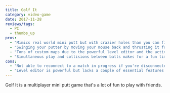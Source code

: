 ```yaml
---
title: Golf It
category: video-game
date: 2017-11-28
reviews/tags:
  - PC
  - thumbs_up
pros:
  - "Mimics real world mini putt but with crazier holes than you can find in real life."
  - "Swinging your putter by moving your mouse back and thrusting it forward is great."
  - "Tons of custom maps due to the powerful level editor and the active community."
  - "Simultaneous play and collisions between balls makes for a fun time with friends."
cons:
  - "Not able to reconnect to a match in progress if you're disconnected due to connection issues."
  - "Level editor is powerful but lacks a couple of essential features (like Undo/Redo functionality)."
---
```


Golf It is a multiplayer mini putt game that's a lot of fun to play with friends.
